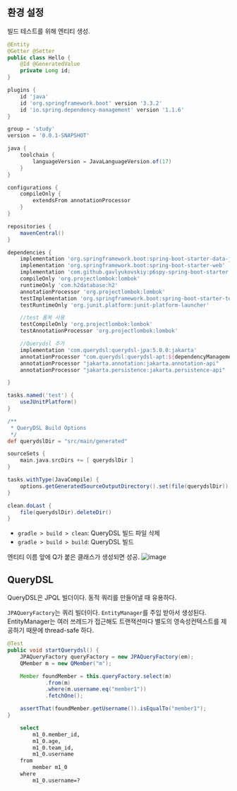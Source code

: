 ## 환경 설정

빌드 테스트를 위해 엔티티 생성.

```java
@Entity
@Getter @Setter
public class Hello {
    @Id @GeneratedValue
    private Long id;
}
```

```gradle
plugins {
	id 'java'
	id 'org.springframework.boot' version '3.3.2'
	id 'io.spring.dependency-management' version '1.1.6'
}

group = 'study'
version = '0.0.1-SNAPSHOT'

java {
	toolchain {
		languageVersion = JavaLanguageVersion.of(17)
	}
}

configurations {
	compileOnly {
		extendsFrom annotationProcessor
	}
}

repositories {
	mavenCentral()
}

dependencies {
	implementation 'org.springframework.boot:spring-boot-starter-data-jpa'
	implementation 'org.springframework.boot:spring-boot-starter-web'
	implementation 'com.github.gavlyukovskiy:p6spy-spring-boot-starter:1.9.0'
	compileOnly 'org.projectlombok:lombok'
	runtimeOnly 'com.h2database:h2'
	annotationProcessor 'org.projectlombok:lombok'
	testImplementation 'org.springframework.boot:spring-boot-starter-test'
	testRuntimeOnly 'org.junit.platform:junit-platform-launcher'

	//test 롬복 사용
	testCompileOnly 'org.projectlombok:lombok'
	testAnnotationProcessor 'org.projectlombok:lombok'

	//Querydsl 추가
	implementation 'com.querydsl:querydsl-jpa:5.0.0:jakarta'
	annotationProcessor "com.querydsl:querydsl-apt:${dependencyManagement.importedProperties['querydsl.version']}:jakarta"
	annotationProcessor "jakarta.annotation:jakarta.annotation-api"
	annotationProcessor "jakarta.persistence:jakarta.persistence-api"

}

tasks.named('test') {
	useJUnitPlatform()
}

/**
 * QueryDSL Build Options
 */
def querydslDir = "src/main/generated"

sourceSets {
	main.java.srcDirs += [ querydslDir ]
}

tasks.withType(JavaCompile) {
	options.getGeneratedSourceOutputDirectory().set(file(querydslDir))
}

clean.doLast {
	file(querydslDir).deleteDir()
}
```

- `gradle > build > clean`: QueryDSL 빌드 파일 삭제
- `gradle > build > build`: QueryDSL 빌드


엔티티 이름 앞에 Q가 붙은 클래스가 생성되면 성공.
![image](https://github.com/user-attachments/assets/9048f848-6e13-42a7-82a8-b4e540d92350)

## QueryDSL

QueryDSL은 JPQL 빌더이다.
동적 쿼리를 만들어낼 때 유용하다.

`JPAQueryFactory`는 쿼리 빌더이다. `EntityManager`를 주입 받아서 생성된다.
EntityManager는 여러 쓰레드가 접근해도 트랜잭션마다 별도의 영속성컨텍스트를 제공하기 때문에 thread-safe 하다.

```java
@Test
public void startQuerydsl() {
    JPAQueryFactory queryFactory = new JPAQueryFactory(em);
    QMember m = new QMember("m");

    Member foundMember = this.queryFactory.select(m)
            .from(m)
            .where(m.username.eq("member1"))
            .fetchOne();

    assertThat(foundMember.getUsername()).isEqualTo("member1");
}
```
```bash
    select
        m1_0.member_id,
        m1_0.age,
        m1_0.team_id,
        m1_0.username 
    from
        member m1_0 
    where
        m1_0.username=?
```
